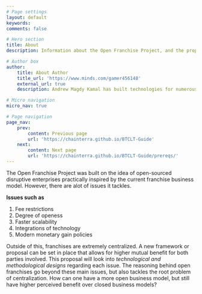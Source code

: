 ```yaml
---
# Page settings
layout: default
keywords:
comments: false

# Hero section
title: About
description: Information about the Open Franchise Project, and the proposals regarding structures, purpose and reasoning.

# Author box
author:
    title: About Author
    title_url: 'https://www.minds.com/gamer456148'
    external_url: true
    description: Andrew Magdy Kamal has built technologies for numerous startups. He currently does research in Computational Genomics, Distributed Systems, and Quantum Computing. He is a Copt, and likes to play a variety of sports or build things in his free time.

# Micro navigation
micro_nav: true

# Page navigation
page_nav:
    prev:
        content: Previous page
        url: 'https://chainterra.github.io/BTCLT-Guide'
    next:
        content: Next page
        url: 'https://chainterra.github.io/BTCLT-Guide/prereqs/'
---
```


The Open Franchise Project was built on the idea of open-sourced disruptive enterprises practically inspired by the current franchise business model. However, there are alot of issues it tackles. 

**Issues such as**
1. Fee restrictions
2. Degree of openess
3. Faster scalability
4. Integrations of technology
4. Modern monetary gain policies

Outside of this, franchises are extremely centralized. A new framework or proposal can be set in place that allows for higher mutual benefit for both parties involved. This proposal will look into *technological and methodological designs* regarding each issue. The reasoning behind open franchises go beyond these main issues, but also tackles the root problem of centralization. How can one have a more open business model, but still have higher perceived benefit over closed business models?
